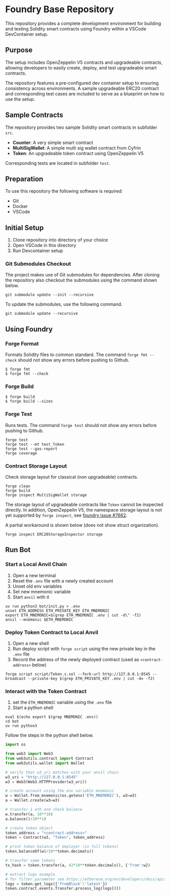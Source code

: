 # Foundry Base Repository

This repository provides a complete development environment for building and testing Solidity smart contracts using Foundry within a VSCode DevContainer setup.

## Purpose 

The setup includes OpenZeppelin V5 contracts and upgradeable contracts, allowing developers to easily create, deploy, and test upgradeable smart contracts. 

The repository features a pre-configured dev container setup to ensuring consistency across environments. 
A sample upgradeable ERC20 contract and corresponding test cases are included to serve as a blueprint on how to use the setup.

## Sample Contracts 

The repository provides two sample Solidity smart contracts in subfolder `src`.

- **Counter**: A very simple smart contract
- **MultiSigWallet**: A simple multi sig wallet contract from Cyfrin
- **Token**: An upgradeable token contract using OpenZeppelin V5

Corresponding tests are located in subfolder `test`.

## Preparation

To use this repository the following software is required:

- Git
- Docker
- VSCode

## Initial Setup

1. Clone repository into directory of your choice
1. Open VSCode in this directory
1. Run Devcontainer setup


### Git Submodules Checkout

The project makes use of Git submodules for dependencies.
After cloning the repository also checkout the submodules using the command shown below. 

```shell
git submodule update --init --recursive
```

To update the submodules, use the following command.

```shell
git submodule update --recursive
```

## Using Foundry

### Forge Format

Formats Solidity files to common standard.
The command `forge fmt --check` should not show any errors before pushing to Github.

```shell
$ forge fmt
$ forge fmt --check
```

### Forge Build

```shell
$ forge build
$ forge build --sizes
```

### Forge Test

Runs tests. 
The command `forge test` should not show any errors before pushing to Github.

```shell
forge test
forge test --mt test_Token
forge test --gas-report
forge coverage
```

### Contract Storage Layout

Check storage layout for classical (non upgradeable) contracts.

```
forge clean
forge build
forge inspect MultiSigWallet storage
```

The storage layout of upgradeable contracts like `Token` cannot be inspected directly. 
In addition, OpenZeppelin V5, the namespace storage layout is not yet supported by `forge inspect`, see [foundry issue #7662](https://github.com/foundry-rs/foundry/issues/7662).

A partial workaround is shown below (does not show struct organization).

```
forge inspect ERC20StorageInspector storage
```

## Run Bot

### Start a Local Anvil Chain

1. Open a new terminal
1. Reset the `.env` file with a newly created account
1. Unset old env variables
1. Set new mnemonic variable
1. Start `anvil` with it

```shell
uv run python3 bot/init.py > .env
unset ETH_ADDRESS ETH_PRIVATE_KEY ETH_MNEMONIC
export ETH_MNEMONIC=$(grep ETH_MNEMONIC .env | cut -d\" -f2)
anvil --mnemonic $ETH_MNEMONIC
```

### Deploy Token Contract to Local Anvil

1. Open a new shell
1. Run deploy script with `forge script` using the new private key in the `.env` file
1. Record the address of the newly deployed contract (used as `<contract-address>` below)

```shell
forge script script/Token.s.sol --fork-url http://127.0.0.1:8545 --broadcast --private-key $(grep ETH_PRIVATE_KEY .env | cut -d= -f2)
```

### Interact with the Token Contract

1. set the `ETH_MNEMONIC` variable using the `.env` file
1. Start a python shell

```shell
eval $(echo export $(grep MNEMONIC .env))
cd bot
uv run python3
```

Follow the steps in the python shell below.

```python
import os

from web3 import Web3
from web3utils.contract import Contract
from web3utils.wallet import Wallet

# verify that w3_uri matches with your anvil chain
w3_uri = "http://127.0.0.1:8545"
w3 = Web3(Web3.HTTPProvider(w3_uri))

# create account using the env variable mnemonic
w = Wallet.from_mnemonic(os.getenv('ETH_MNEMONIC'), w3=w3)
a = Wallet.create(w3=w3)

# transfer 1 eth and check balance
w.transfer(a, 10**18)
a.balance()/10**18

# create token object
token_address = "<contract-address>"
token = Contract(w3, "Token", token_address)

# print token balance of deployer (in full tokens)
token.balanceOf(w)/10**token.decimals()

# transfer some tokens
tx_hash = token.transfer(a, 42*10**token.decimals(), {'from':w})

# extract logs example
# for filter parameter see https://ethereum.org/en/developers/docs/apis/json-rpc/#eth_getlogs 
logs = token.get_logs({'fromBlock':'latest'})
token.contract.events.Transfer.process_log(logs[0])
```